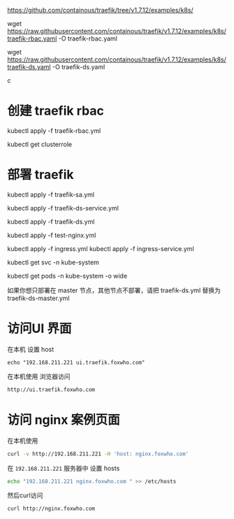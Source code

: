




https://github.com/containous/traefik/tree/v1.7.12/examples/k8s/

wget https://raw.githubusercontent.com/containous/traefik/v1.7.12/examples/k8s/traefik-rbac.yaml -O traefik-rbac.yaml


wget https://raw.githubusercontent.com/containous/traefik/v1.7.12/examples/k8s/traefik-ds.yaml -O traefik-ds.yaml

c


# 创建   traefik rbac


kubectl apply -f traefik-rbac.yml

kubectl get clusterrole



# 部署 traefik

kubectl apply -f traefik-sa.yml

kubectl apply -f traefik-ds-service.yml

kubectl apply -f traefik-ds.yml

kubectl apply -f test-nginx.yml

kubectl apply -f ingress.yml
kubectl apply -f ingress-service.yml




kubectl get svc -n kube-system

kubectl get pods -n kube-system -o wide


如果你想只部署在 master 节点，其他节点不部署，请把 traefik-ds.yml 替换为 traefik-ds-master.yml



# 访问UI 界面

在本机 设置 host
```shell
echo "192.168.211.221 ui.traefik.foxwho.com"
```

在本机使用 浏览器访问
```bash
http://ui.traefik.foxwho.com
```
# 访问 nginx 案例页面

在本机使用
```bash
curl -v http://192.168.211.221 -H 'host: nginx.foxwho.com'
```

在 `192.168.211.221` 服务器中 设置 hosts
```bash
echo "192.168.211.221 nginx.foxwho.com " >> /etc/hosts
```
然后curl访问

```bash
curl http://nginx.foxwho.com
```